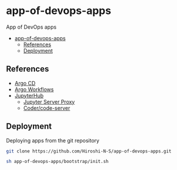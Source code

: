 # app-of-devops-apps

App of DevOps apps

- [app-of-devops-apps](#app-of-devops-apps)
  - [References](#references)
  - [Deployment](#deployment)

## References

- [Argo CD](https://argo-cd.readthedocs.io/en/stable/)
- [Argo Workflows](https://argo-workflows.readthedocs.io/en/latest/)
- [JupyterHub](https://z2jh.jupyter.org/en/latest/jupyterhub/index.html)
  - [Jupyter Server Proxy](https://jupyter-server-proxy.readthedocs.io/en/latest/)
  - [Coder/code-server](https://coder.com/docs/code-server/latest)

## Deployment

Deploying apps from the git repository

``` sh
git clone https://github.com/Hiroshi-N-S/app-of-devops-apps.git

sh app-of-devops-apps/bootstrap/init.sh
```

